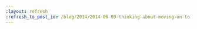 ```yaml
---
:layout: refresh
:refresh_to_post_id: /blog/2014/2014-06-09-thinking-about-moving-on-to-servlet-3-0
---
```

